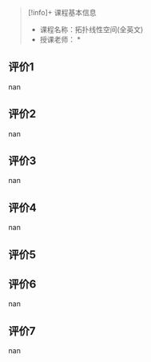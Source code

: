 >[!info]+ 课程基本信息
>
> - 课程名称：拓扑线性空间(全英文)
> - 授课老师： *

## 评价1

nan
## 评价2

nan
## 评价3

nan
## 评价4

nan
## 评价5

&#10;
## 评价6

nan
## 评价7

nan

